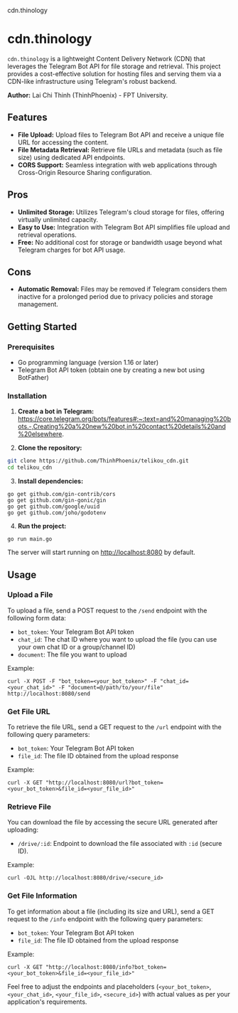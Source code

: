   cdn.thinology

cdn.thinology
============

`cdn.thinology` is a lightweight Content Delivery Network (CDN) that leverages the Telegram Bot API for file storage and retrieval. This project provides a cost-effective solution for hosting files and serving them via a CDN-like infrastructure using Telegram's robust backend.

**Author:** Lai Chi Thinh (ThinhPhoenix) - FPT University.

Features
--------

*   **File Upload:** Upload files to Telegram Bot API and receive a unique file URL for accessing the content.
*   **File Metadata Retrieval:** Retrieve file URLs and metadata (such as file size) using dedicated API endpoints.
*   **CORS Support:** Seamless integration with web applications through Cross-Origin Resource Sharing configuration.

Pros
----

*   **Unlimited Storage:** Utilizes Telegram's cloud storage for files, offering virtually unlimited capacity.
*   **Easy to Use:** Integration with Telegram Bot API simplifies file upload and retrieval operations.
*   **Free:** No additional cost for storage or bandwidth usage beyond what Telegram charges for bot API usage.

Cons
----

*   **Automatic Removal:** Files may be removed if Telegram considers them inactive for a prolonged period due to privacy policies and storage management.

Getting Started
---------------

### Prerequisites

*   Go programming language (version 1.16 or later)
*   Telegram Bot API token (obtain one by creating a new bot using BotFather)

### Installation
1.  **Create a bot in Telegram:**
   https://core.telegram.org/bots/features#:~:text=and%20managing%20bots.-,Creating%20a%20new%20bot,in%20contact%20details%20and%20elsewhere.

3.  **Clone the repository:**
```bash
git clone https://github.com/ThinhPhoenix/telikou_cdn.git
cd telikou_cdn
```    

3.  **Install dependencies:**
```golang
go get github.com/gin-contrib/cors
go get github.com/gin-gonic/gin
go get github.com/google/uuid
go get github.com/joho/godotenv
```       
4.  **Run the project:**
```golang
go run main.go
```      

The server will start running on [http://localhost:8080](http://localhost:8080) by default.

Usage
-----

### Upload a File

To upload a file, send a POST request to the `/send` endpoint with the following form data:

*   `bot_token`: Your Telegram Bot API token
*   `chat_id`: The chat ID where you want to upload the file (you can use your own chat ID or a group/channel ID)
*   `document`: The file you want to upload

Example:

    curl -X POST -F "bot_token=<your_bot_token>" -F "chat_id=<your_chat_id>" -F "document=@/path/to/your/file" http://localhost:8080/send
      

### Get File URL

To retrieve the file URL, send a GET request to the `/url` endpoint with the following query parameters:

*   `bot_token`: Your Telegram Bot API token
*   `file_id`: The file ID obtained from the upload response

Example:

    curl -X GET "http://localhost:8080/url?bot_token=<your_bot_token>&file_id=<your_file_id>"
      

### Retrieve File

You can download the file by accessing the secure URL generated after uploading:

*   `/drive/:id`: Endpoint to download the file associated with `:id` (secure ID).

Example:

    curl -OJL http://localhost:8080/drive/<secure_id>
      

### Get File Information

To get information about a file (including its size and URL), send a GET request to the `/info` endpoint with the following query parameters:

*   `bot_token`: Your Telegram Bot API token
*   `file_id`: The file ID obtained from the upload response

Example:

    curl -X GET "http://localhost:8080/info?bot_token=<your_bot_token>&file_id=<your_file_id>"
      

Feel free to adjust the endpoints and placeholders (`<your_bot_token>`, `<your_chat_id>`, `<your_file_id>`, `<secure_id>`) with actual values as per your application's requirements.
